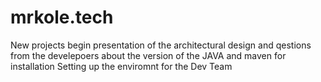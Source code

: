 # mrkole.tech

New projects begin
presentation of the architectural design and qestions from the develepoers about the version of the JAVA and maven for installation
Setting up the enviromnt for the Dev Team
